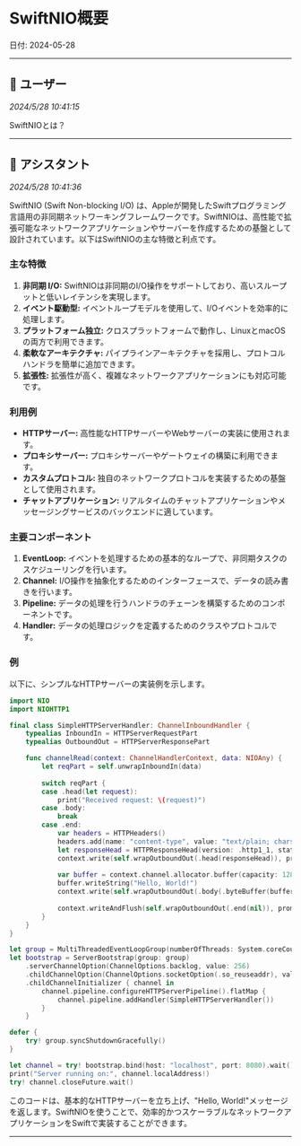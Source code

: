 # SwiftNIO概要

日付: 2024-05-28

---

## 👤 ユーザー
*2024/5/28 10:41:15*

SwiftNIOとは？

---

## 🤖 アシスタント
*2024/5/28 10:41:36*

SwiftNIO (Swift Non-blocking I/O) は、Appleが開発したSwiftプログラミング言語用の非同期ネットワーキングフレームワークです。SwiftNIOは、高性能で拡張可能なネットワークアプリケーションやサーバーを作成するための基盤として設計されています。以下はSwiftNIOの主な特徴と利点です。

### 主な特徴

1. **非同期 I/O:** SwiftNIOは非同期のI/O操作をサポートしており、高いスループットと低いレイテンシを実現します。
2. **イベント駆動型:** イベントループモデルを使用して、I/Oイベントを効率的に処理します。
3. **プラットフォーム独立:** クロスプラットフォームで動作し、LinuxとmacOSの両方で利用できます。
4. **柔軟なアーキテクチャ:** パイプラインアーキテクチャを採用し、プロトコルハンドラを簡単に追加できます。
5. **拡張性:** 拡張性が高く、複雑なネットワークアプリケーションにも対応可能です。

### 利用例

- **HTTPサーバー:** 高性能なHTTPサーバーやWebサーバーの実装に使用されます。
- **プロキシサーバー:** プロキシサーバーやゲートウェイの構築に利用できます。
- **カスタムプロトコル:** 独自のネットワークプロトコルを実装するための基盤として使用されます。
- **チャットアプリケーション:** リアルタイムのチャットアプリケーションやメッセージングサービスのバックエンドに適しています。

### 主要コンポーネント

1. **EventLoop:** イベントを処理するための基本的なループで、非同期タスクのスケジューリングを行います。
2. **Channel:** I/O操作を抽象化するためのインターフェースで、データの読み書きを行います。
3. **Pipeline:** データの処理を行うハンドラのチェーンを構築するためのコンポーネントです。
4. **Handler:** データの処理ロジックを定義するためのクラスやプロトコルです。

### 例

以下に、シンプルなHTTPサーバーの実装例を示します。

```swift
import NIO
import NIOHTTP1

final class SimpleHTTPServerHandler: ChannelInboundHandler {
    typealias InboundIn = HTTPServerRequestPart
    typealias OutboundOut = HTTPServerResponsePart

    func channelRead(context: ChannelHandlerContext, data: NIOAny) {
        let reqPart = self.unwrapInboundIn(data)
        
        switch reqPart {
        case .head(let request):
            print("Received request: \(request)")
        case .body:
            break
        case .end:
            var headers = HTTPHeaders()
            headers.add(name: "content-type", value: "text/plain; charset=utf-8")
            let responseHead = HTTPResponseHead(version: .http1_1, status: .ok, headers: headers)
            context.write(self.wrapOutboundOut(.head(responseHead)), promise: nil)
            
            var buffer = context.channel.allocator.buffer(capacity: 128)
            buffer.writeString("Hello, World!")
            context.write(self.wrapOutboundOut(.body(.byteBuffer(buffer))), promise: nil)
            
            context.writeAndFlush(self.wrapOutboundOut(.end(nil)), promise: nil)
        }
    }
}

let group = MultiThreadedEventLoopGroup(numberOfThreads: System.coreCount)
let bootstrap = ServerBootstrap(group: group)
    .serverChannelOption(ChannelOptions.backlog, value: 256)
    .childChannelOption(ChannelOptions.socketOption(.so_reuseaddr), value: 1)
    .childChannelInitializer { channel in
        channel.pipeline.configureHTTPServerPipeline().flatMap {
            channel.pipeline.addHandler(SimpleHTTPServerHandler())
        }
    }

defer {
    try! group.syncShutdownGracefully()
}

let channel = try! bootstrap.bind(host: "localhost", port: 8080).wait()
print("Server running on:", channel.localAddress!)
try! channel.closeFuture.wait()
```

このコードは、基本的なHTTPサーバーを立ち上げ、"Hello, World!"メッセージを返します。SwiftNIOを使うことで、効率的かつスケーラブルなネットワークアプリケーションをSwiftで実装することができます。

---
